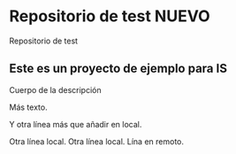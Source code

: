 # Repositorio de test NUEVO
Repositorio de test

## Este es un proyecto de ejemplo para IS

Cuerpo de la descripción

Más texto.

Y otra línea más que añadir en local.

Otra línea local.
Otra línea local.
Lína en remoto.
